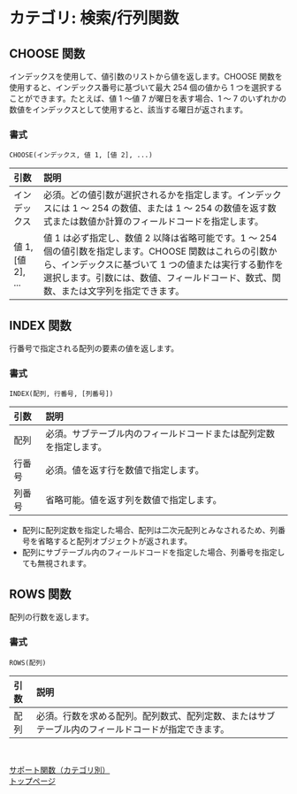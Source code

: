 # カテゴリ: 検索/行列関数

## CHOOSE 関数

インデックスを使用して、値引数のリストから値を返します。CHOOSE 関数を使用すると、インデックス番号に基づいて最大 254 個の値から 1 つを選択することができます。たとえば、値 1 ～値 7 が曜日を表す場合、1 ～ 7 のいずれかの数値をインデックスとして使用すると、該当する曜日が返されます。

### 書式

    CHOOSE(インデックス, 値 1, [値 2], ...)

| 引数       | 説明         |
|:-----------|:------------|
|インデックス| 必須。どの値引数が選択されるかを指定します。インデックスには 1 ～ 254 の数値、または 1 ～ 254 の数値を返す数式または数値か計算のフィールドコードを指定します。|
|値 1, [値 2], ...|値 1 は必ず指定し、数値 2 以降は省略可能です。1 ～ 254 個の値引数を指定します。CHOOSE 関数はこれらの引数から、インデックスに基づいて 1 つの値または実行する動作を選択します。引数には、数値、フィールドコード、数式、関数、または文字列を指定できます。|

## INDEX 関数

行番号で指定される配列の要素の値を返します。

### 書式

    INDEX(配列, 行番号, [列番号])

| 引数       | 説明         |
|:-----------|:------------|
|配列         |必須。サブテーブル内のフィールドコードまたは配列定数を指定します。|
|行番号       |必須。値を返す行を数値で指定します。|
|列番号       |省略可能。値を返す列を数値で指定します。|

* 配列に配列定数を指定した場合、配列は二次元配列とみなされるため、列番号を省略すると配列オブジェクトが返されます。
* 配列にサブテーブル内のフィールドコードを指定した場合、列番号を指定しても無視されます。

## ROWS 関数

配列の行数を返します。

### 書式

    ROWS(配列)

| 引数       | 説明         |
|:-----------|:------------|
|配列        |必須。行数を求める配列。配列数式、配列定数、またはサブテーブル内のフィールドコードが指定できます。|

<br />

[サポート関数（カテゴリ別）](category-list.md)  
[トップページ](index.md)
